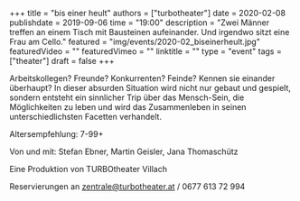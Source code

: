 +++
title = "bis einer heult"
authors = ["turbotheater"]
date = 2020-02-08
publishdate = 2019-09-06
time = "19:00"
description = "Zwei Männer treffen an einem Tisch mit Bausteinen aufeinander. Und irgendwo sitzt eine Frau am Cello."
featured = "img/events/2020-02_biseinerheult.jpg"
featuredVideo = ""
featuredVimeo = ""
linktitle = ""
type = "event"
tags = ["theater"]
draft = false
+++

Arbeitskollegen? Freunde? Konkurrenten? Feinde? Kennen sie einander überhaupt? In dieser absurden Situation wird nicht nur gebaut und gespielt, sondern entsteht ein sinnlicher Trip über das Mensch-Sein, die Möglichkeiten zu leben und wird das Zusammenleben in seinen unterschiedlichsten Facetten verhandelt.

Altersempfehlung: 7-99+

Von und mit: Stefan Ebner, Martin Geisler, Jana Thomaschütz

Eine Produktion von TURBOtheater Villach

Reservierungen an [zentrale@turbotheater.at](mailto:zentrale@turbotheater.at) / 0677 613 72 994
